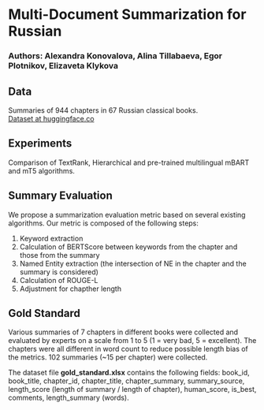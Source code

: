 # Multi-Document Summarization for Russian
### Authors: Alexandra Konovalova, Alina Tillabaeva, Egor Plotnikov, Elizaveta Klykova
## Data
Summaries of 944 chapters in 67 Russian classical books.  
[Dataset at huggingface.co](https://huggingface.co/datasets/c00k1ez/summarization)
## Experiments
Comparison of TextRank, Hierarchical and pre-trained multilingual mBART and mT5 algorithms.
## Summary Evaluation
We propose a summarization evaluation metric based on several existing algorithms. Our metric is composed of the following steps:
1. Keyword extraction
2. Calculation of BERTScore between keywords from the chapter and those from the summary
3. Named Entity extraction (the intersection of NE in the chapter and the summary is considered)
4. Calculation of ROUGE-L
5. Adjustment for chapther length
## Gold Standard
Various summaries of 7 chapters in different books were collected and evaluated by experts on a scale from 1 to 5 (1 = very bad, 5 = excellent). The chapters were all different in word count to reduce possible length bias of the metrics. 102 summaries (\~15 per chapter) were collected.

The dataset file **gold_standard.xlsx** contains the following fields: book_id, book_title, chapter_id, chapter_title, chapter_summary, summary_source, length_score (length of summary / length of chapter), human_score, is_best, comments, length_summary (words).
